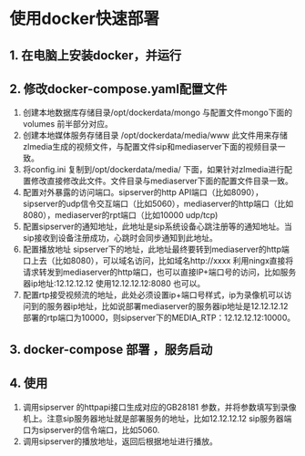 # 使用docker快速部署
## 1. 在电脑上安装docker，并运行
## 2. 修改docker-compose.yaml配置文件
1. 创建本地数据库存储目录/opt/dockerdata/mongo 与配置文件mongo下面的volumes 前半部分对应。
2. 创建本地媒体服务存储目录 /opt/dockerdata/media/www 此文件用来存储zlmedia生成的视频文件，与配置文件sip和mediaserver下面的视频目录一致。
3. 将config.ini 复制到/opt/dockerdata/media/ 下面，如果针对zlmedia进行配置修改直接修改此文件。文件目录与mediaserver下面的配置文件目录一致。
4. 配置对外暴露的访问端口。sipserver的http API端口（比如8090），sipserver的udp信令交互端口（比如5060），mediaserver的http端口（比如8080），mediaserver的rpt端口（比如10000 udp/tcp)
5. 配置sipserver的通知地址，此地址是sip系统设备心跳注册等的通知地址。当sip接收到设备注册成功，心跳时会同步通知到此地址。
6. 配置播放地址 sipserver下的地址，此地址最终要转到mediaserver的http端口上去（比如8080），可以域名访问，比如域名http://xxxx 利用ningx直接将请求转发到mediaserver的http端口，也可以直接IP+端口号的访问，比如服务器ip地址:12.12.12.12 使用12.12.12.12:8080 也可以。
7. 配置rtp接受视频流的地址，此处必须设置ip+端口号样式，ip为录像机可以访问到的服务器ip地址，比如说部署mediaserver的服务器ip地址是12.12.12.12 部署的rtp端口为10000，则sipserver下的MEDIA_RTP：12.12.12.12:10000。
## 3. docker-compose 部署 ，服务启动
## 4. 使用
1. 调用sipserver 的httpapi接口生成对应的GB28181 参数，并将参数填写到录像机上。注意sip服务器地址就是部署服务的地址，比如12.12.12.12 sip服务器端口为sipserver的信令端口，比如5060.
2. 调用sipserver的播放地址，返回后根据地址进行播放。